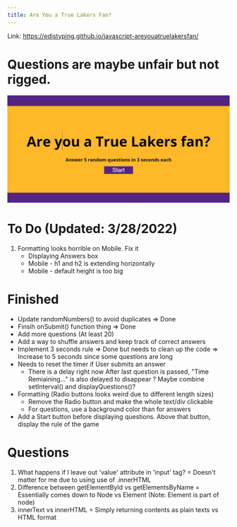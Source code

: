 ```yaml
---
title: Are You a True Lakers Fan?
---
```


Link: https://edistyping.github.io/javascript-areyouatruelakersfan/

# Questions are maybe unfair but not rigged. 
![Screenshot 1](https://raw.githubusercontent.com/edistyping/javascript-areyouatruelakersfan/master/Screenshots/1.JPG)

# To Do (Updated: 3/28/2022)
1. Formatting looks horrible on Mobile. Fix it
    - Displaying Answers box
    - Mobile - h1 and h2 is extending horizontally
    - Mobile - default height is too big 


# Finished 
+ Update randomNumbers() to avoid duplicates
    => Done
+ Finsih onSubmit() function thing
    => Done
+ Add more questions (At least 20)
+ Add a way to shuffle answers and keep track of correct answers
+ Implement 3 seconds rule
    => Done but needs to clean up the code
    => Increase to 5 seconds since some questions are long  
+ Needs to reset the timer if User submits an answer
    - There is a delay right now 
   After last question is passed, "Time Remiaining..." is also delayed to disappear
   ? Maybe combine setInterval() and displayQuestions()? 
+ Formatting (Radio buttons looks weird due to different length sizes)
    - Remove the Radio button and make the whole text/div clickable 
    - For questions, use a background color than for answers
+ Add a Start button before displaying questions. Above that button, display the rule of the game


# Questions
1. What happens if I leave out 'value' attribute in 'input' tag?
    = Doesn't matter for me due to using use of .innerHTML 
2. Difference between getElementById vs getElementsByName
    = Essentially comes down to Node vs Element (Note: Element is part of node)
3. innerText vs innerHTML
    = Simply returning contents as plain texts vs HTML format

